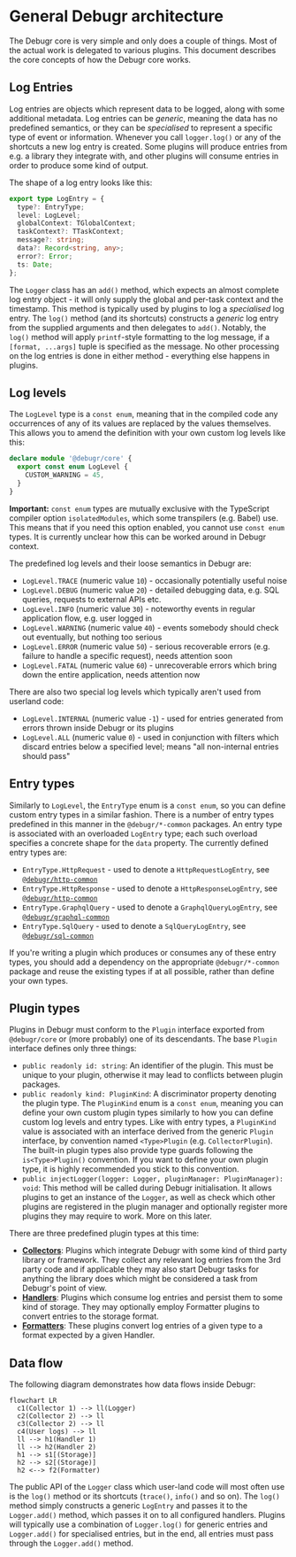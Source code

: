 # General Debugr architecture

The Debugr core is very simple and only does a couple of things.
Most of the actual work is delegated to various plugins. This document
describes the core concepts of how the Debugr core works.

## Log Entries

Log entries are objects which represent data to be logged, along with some
additional metadata. Log entries can be _generic_, meaning the data has no
predefined semantics, or they can be _specialised_ to represent a specific
type of event or information. Whenever you call `logger.log()` or any of the
shortcuts a new log entry is created. Some plugins will produce entries
from e.g. a library they integrate with, and other plugins will consume
entries in order to produce some kind of output.

The shape of a log entry looks like this:

```typescript
export type LogEntry = {
  type?: EntryType;
  level: LogLevel;
  globalContext: TGlobalContext;
  taskContext?: TTaskContext;
  message?: string;
  data?: Record<string, any>;
  error?: Error;
  ts: Date;
};
```

The `Logger` class has an `add()` method, which expects an almost complete
log entry object - it will only supply the global and per-task context and
the timestamp. This method is typically used by plugins to log a _specialised_
log entry. The `log()` method (and its shortcuts) constructs a _generic_ log entry
from the supplied arguments and then delegates to `add()`. Notably, the `log()`
method will apply `printf`-style formatting to the log message, if a `[format, ...args]`
tuple is specified as the message. No other processing on the log entries is done
in either method - everything else happens in plugins.

## Log levels

The `LogLevel` type is a `const enum`, meaning that in the compiled code
any occurrences of any of its values are replaced by the values themselves.
This allows you to amend the definition with your own custom log levels like this:

```typescript
declare module '@debugr/core' {
  export const enum LogLevel {
    CUSTOM_WARNING = 45,
  }
}
```

**Important:** `const enum` types are mutually exclusive with the TypeScript
compiler option `isolatedModules`, which some transpilers (e.g. Babel) use.
This means that if you need this option enabled, you cannot use `const enum`
types. It is currently unclear how this can be worked around in Debugr context.

The predefined log levels and their loose semantics in Debugr are:

 - `LogLevel.TRACE` (numeric value `10`) - occasionally potentially useful noise
 - `LogLevel.DEBUG` (numeric value `20`) - detailed debugging data, e.g. SQL queries, requests to external APIs etc.
 - `LogLevel.INFO` (numeric value `30`) - noteworthy events in regular application flow, e.g. user logged in
 - `LogLevel.WARNING` (numeric value `40`) - events somebody should check out eventually, but nothing too serious
 - `LogLevel.ERROR` (numeric value `50`) - serious recoverable errors (e.g. failure to handle a specific request), needs attention soon
 - `LogLevel.FATAL` (numeric value `60`) - unrecoverable errors which bring down the entire application, needs attention now

There are also two special log levels which typically aren't used from userland code:

 - `LogLevel.INTERNAL` (numeric value `-1`) - used for entries generated from errors
   thrown inside Debugr or its plugins
 - `LogLevel.ALL` (numeric value `0`) - used in conjunction with filters which discard
   entries below a specified level; means "all non-internal entries should pass"

## Entry types

Similarly to `LogLevel`, the `EntryType` enum is a `const enum`, so you can
define custom entry types in a similar fashion. There is a number of entry types
predefined in this manner in the `@debugr/*-common` packages. An entry type
is associated with an overloaded `LogEntry` type; each such overload specifies
a concrete shape for the `data` property. The currently defined entry types are:

 - `EntryType.HttpRequest` - used to denote a `HttpRequestLogEntry`, see
   [`@debugr/http-common`]
 - `EntryType.HttpResponse` - used to denote a `HttpResponseLogEntry`, see
   [`@debugr/http-common`]
 - `EntryType.GraphqlQuery` - used to denote a `GraphqlQueryLogEntry`, see
   [`@debugr/graphql-common`]
 - `EntryType.SqlQuery` - used to denote a `SqlQueryLogEntry`, see
   [`@debugr/sql-common`]

If you're writing a plugin which produces or consumes any of these entry types,
you should add a dependency on the appropriate `@debugr/*-common` package
and reuse the existing types if at all possible, rather than define your own types.

## Plugin types

Plugins in Debugr must conform to the `Plugin` interface exported from `@debugr/core`
or (more probably) one of its descendants. The base `Plugin` interface defines only
three things:

 - `public readonly id: string`: An identifier of the plugin. This must be unique
   to your plugin, otherwise it may lead to conflicts between plugin packages.
 - `public readonly kind: PluginKind`: A discriminator property denoting the plugin type.
   The `PluginKind` enum is a `const enum`, meaning you can define your own custom plugin
   types similarly to how you can define custom log levels and entry types. Like with
   entry types, a `PluginKind` value is associated with an interface derived from the
   generic `Plugin` interface, by convention named `<Type>Plugin` (e.g. `CollectorPlugin`).
   The built-in plugin types also provide type guards following the `is<Type>Plugin()` convention.
   If you want to define your own plugin type, it is highly recommended you stick to this
   convention.
 - `public injectLogger(logger: Logger, pluginManager: PluginManager): void`: This method
   will be called during Debugr initialisation. It allows plugins to get an instance of
   the `Logger`, as well as check which other plugins are registered in the plugin manager
   and optionally register more plugins they may require to work. More on this later.

There are three predefined plugin types at this time:

 - [**Collectors**]: Plugins which integrate Debugr with some kind of third party library
   or framework. They collect any relevant log entries from the 3rd party code and if applicable
   they may also start Debugr tasks for anything the library does which might be considered
   a task from Debugr's point of view.
 - [**Handlers**]: Plugins which consume log entries and persist them to some kind of storage.
   They may optionally employ Formatter plugins to convert entries to the storage format.
 - [**Formatters**]: These plugins convert log entries of a given type to a format expected
   by a given Handler.

## Data flow

The following diagram demonstrates how data flows inside Debugr:

```mermaid
flowchart LR
  c1(Collector 1) --> ll(Logger)
  c2(Collector 2) --> ll
  c3(Collector 2) --> ll
  c4(User logs) --> ll
  ll --> h1(Handler 1)
  ll --> h2(Handler 2)
  h1 --> s1[(Storage)]
  h2 --> s2[(Storage)]
  h2 <--> f2(Formatter)
```

The public API of the `Logger` class which user-land code will most often use is the `log()`
method or its shortcuts (`trace()`, `info()` and so on). The `log()` method simply constructs
a generic `LogEntry` and passes it to the `Logger.add()` method, which passes it on to all
configured handlers. Plugins will typically use a combination of `Logger.log()` for generic
entries and `Logger.add()` for specialised entries, but in the end, all entries must pass
through the `Logger.add()` method.


[`@debugr/http-common`]: ../packages/http-common
[`@debugr/graphql-common`]: ../packages/graphql-common
[`@debugr/sql-common`]: ../packages/sql-common
[**Collectors**]: ./collectors.md
[**Handlers**]: ./handlers.md
[**Formatters**]: ./formatters.md
